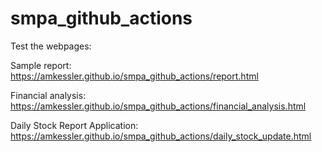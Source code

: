 # smpa_github_actions

Test the webpages:
  
  
Sample report:    
https://amkessler.github.io/smpa_github_actions/report.html

Financial analysis:
https://amkessler.github.io/smpa_github_actions/financial_analysis.html

Daily Stock Report Application:
https://amkessler.github.io/smpa_github_actions/daily_stock_update.html



